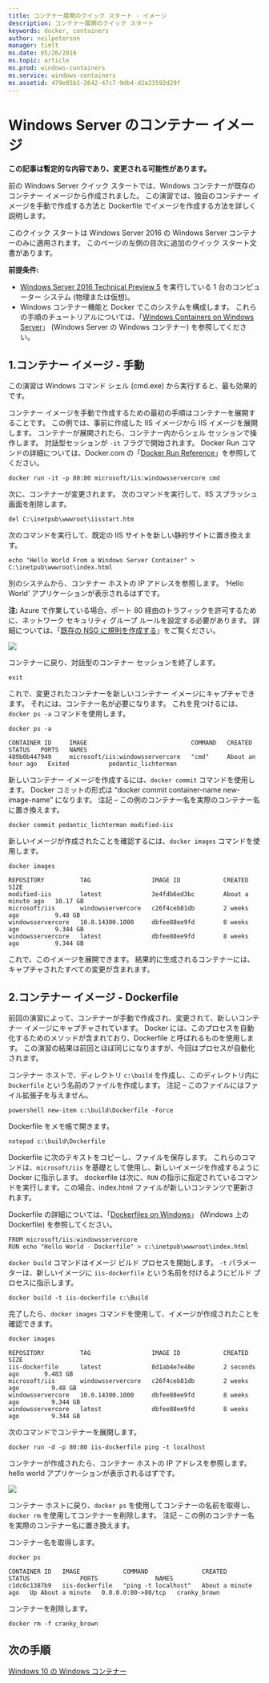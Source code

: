 ```yaml
---
title: コンテナー展開のクイック スタート - イメージ
description: コンテナー展開のクイック スタート
keywords: docker, containers
author: neilpeterson
manager: timlt
ms.date: 05/26/2016
ms.topic: article
ms.prod: windows-containers
ms.service: windows-containers
ms.assetid: 479e05b1-2642-47c7-9db4-d2a23592d29f
---
```


# Windows Server のコンテナー イメージ

**この記事は暫定的な内容であり、変更される可能性があります。** 

前の Windows Server クイック スタートでは、Windows コンテナーが既存のコンテナー イメージから作成されました。 この演習では、独自のコンテナー イメージを手動で作成する方法と Dockerfile でイメージを作成する方法を詳しく説明します。

このクイック スタートは Windows Server 2016 の Windows Server コンテナーのみに適用されます。 このページの左側の目次に追加のクイック スタート文書があります。 

**前提条件:**

- [Windows Server 2016 Technical Preview 5](https://www.microsoft.com/en-us/evalcenter/evaluate-windows-server-technical-preview) を実行している 1 台のコンピューター システム (物理または仮想)。
- Windows コンテナー機能と Docker でこのシステムを構成します。 これらの手順のチュートリアルについては、「[Windows Containers on Windows Server](./quick_start_windows_server.md)」 (Windows Server の Windows コンテナー) を参照してください。

## 1.コンテナー イメージ - 手動

この演習は Windows コマンド シェル (cmd.exe) から実行すると、最も効果的です。

コンテナー イメージを手動で作成するための最初の手順はコンテナーを展開することです。 この例では、事前に作成した IIS イメージから IIS イメージを展開します。 コンテナーが展開されたら、コンテナー内からシェル セッションで操作します。 対話型セッションが `-it` フラグで開始されます。 Docker Run コマンドの詳細については、Docker.com の「[Docker Run Reference]( https://docs.docker.com/engine/reference/run/)」を参照してください。 

```none
docker run -it -p 80:80 microsoft/iis:windowsservercore cmd
```

次に、コンテナーが変更されます。 次のコマンドを実行して、IIS スプラッシュ画面を削除します。

```none
del C:\inetpub\wwwroot\iisstart.htm
```

次のコマンドを実行して、既定の IIS サイトを新しい静的サイトに置き換えます。

```none
echo "Hello World From a Windows Server Container" > C:\inetpub\wwwroot\index.html
```

別のシステムから、コンテナー ホストの IP アドレスを参照します。 ‘Hello World’ アプリケーションが表示されるはずです。

**注:** Azure で作業している場合、ポート 80 経由のトラフィックを許可するために、ネットワーク セキュリティ グループ ルールを設定する必要があります。 詳細については、「[既存の NSG に規則を作成する]( https://azure.microsoft.com/en-us/documentation/articles/virtual-networks-create-nsg-arm-pportal/#create-rules-in-an-existing-nsg)」をご覧ください。

![](media/hello.png)

コンテナーに戻り、対話型のコンテナー セッションを終了します。

```none
exit
```

これで、変更されたコンテナーを新しいコンテナー イメージにキャプチャできます。 それには、コンテナー名が必要になります。 これを見つけるには、`docker ps -a` コマンドを使用します。

```none
docker ps -a

CONTAINER ID     IMAGE                             COMMAND   CREATED             STATUS   PORTS   NAMES
489b0b447949     microsoft/iis:windowsservercore   "cmd"     About an hour ago   Exited           pedantic_lichterman
```

新しいコンテナー イメージを作成するには、`docker commit` コマンドを使用します。 Docker コミットの形式は “docker commit container-name new-image-name” になります。 注記 – この例のコンテナー名を実際のコンテナー名に置き換えます。

```none
docker commit pedantic_lichterman modified-iis
```

新しいイメージが作成されたことを確認するには、`docker images` コマンドを使用します。  

```none
docker images

REPOSITORY          TAG                 IMAGE ID            CREATED              SIZE
modified-iis        latest              3e4fdb6ed3bc        About a minute ago   10.17 GB
microsoft/iis       windowsservercore   c26f4ceb81db        2 weeks ago          9.48 GB
windowsservercore   10.0.14300.1000     dbfee88ee9fd        8 weeks ago          9.344 GB
windowsservercore   latest              dbfee88ee9fd        8 weeks ago          9.344 GB
```

これで、このイメージを展開できます。 結果的に生成されるコンテナーには、キャプチャされたすべての変更が含まれます。

## 2.コンテナー イメージ - Dockerfile

前回の演習によって、コンテナーが手動で作成され、変更されて、新しいコンテナー イメージにキャプチャされています。 Docker には、このプロセスを自動化するためのメソッドが含まれており、Dockerfile と呼ばれるものを使用します。 この演習の結果は前回とほぼ同じになりますが、今回はプロセスが自動化されます。

コンテナー ホストで、ディレクトリ `c:\build` を作成し、このディレクトリ内に `Dockerfile` という名前のファイルを作成します。 注記 – このファイルにはファイル拡張子を与えません。

```none
powershell new-item c:\build\Dockerfile -Force
```

Dockerfile をメモ帳で開きます。

```none
notepad c:\build\Dockerfile
```

Dockerfile に次のテキストをコピーし、ファイルを保存します。 これらのコマンドは、`microsoft/iis` を基礎として使用し、新しいイメージを作成するように Docker に指示します。 dockerfile は次に、`RUN` の指示に指定されているコマンドを実行します。この場合、index.html ファイルが新しいコンテンツで更新されます。 

Dockerfile の詳細については、「[Dockerfiles on Windows](../docker/manage_windows_dockerfile.md)」 (Windows 上の Dockerfile) を参照してください。

```none
FROM microsoft/iis:windowsservercore
RUN echo "Hello World - Dockerfile" > c:\inetpub\wwwroot\index.html
```

`docker build` コマンドはイメージ ビルド プロセスを開始します。 `-t` パラメーターは、新しいイメージに `iis-dockerfile` という名前を付けるようにビルド プロセスに指示します。

```none
docker build -t iis-dockerfile c:\Build
```

完了したら、`docker images` コマンドを使用して、イメージが作成されたことを確認できます。

```none
docker images

REPOSITORY          TAG                 IMAGE ID            CREATED             SIZE
iis-dockerfile      latest              8d1ab4e7e48e        2 seconds ago       9.483 GB
microsoft/iis       windowsservercore   c26f4ceb81db        2 weeks ago         9.48 GB
windowsservercore   10.0.14300.1000     dbfee88ee9fd        8 weeks ago         9.344 GB
windowsservercore   latest              dbfee88ee9fd        8 weeks ago         9.344 GB
```

次のコマンドでコンテナーを展開します。 

```none
docker run -d -p 80:80 iis-dockerfile ping -t localhost
```

コンテナーが作成されたら、コンテナー ホストの IP アドレスを参照します。 hello world アプリケーションが表示されるはずです。

![](media/dockerfile2.png)

コンテナー ホストに戻り、`docker ps` を使用してコンテナーの名前を取得し、`docker rm` を使用してコンテナーを削除します。 注記 – この例のコンテナー名を実際のコンテナー名に置き換えます。

コンテナー名を取得します。

```none
docker ps

CONTAINER ID   IMAGE            COMMAND               CREATED              STATUS              PORTS                NAMES
c1dc6c1387b9   iis-dockerfile   "ping -t localhost"   About a minute ago   Up About a minute   0.0.0.0:80->80/tcp   cranky_brown
```

コンテナーを削除します。

```none
docker rm -f cranky_brown
```

## 次の手順

[Windows 10 の Windows コンテナー](./quick_start_windows_10.md)

<!--HONumber=Jun16_HO2-->


